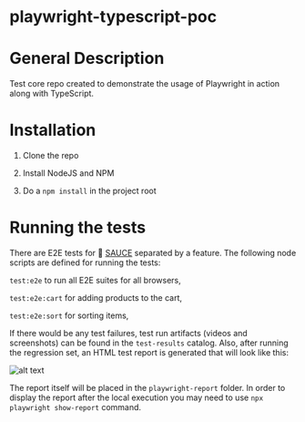 # playwright-typescript-poc

# General Description

Test core repo created to demonstrate the usage of Playwright in action along with TypeScript.

# Installation

1. Clone the repo

2. Install NodeJS and NPM
3. Do a `npm install` in the project root

# Running the tests

There are E2E tests for :link: [SAUCE](https://www.saucedemo.com/) separated by a feature. The following node scripts are defined for running the tests:

`test:e2e` to run all E2E suites for all browsers,

`test:e2e:cart` for adding products to the cart,

`test:e2e:sort` for sorting items,

If there would be any test failures, test run artifacts (videos and screenshots) can be found in the `test-results` catalog. Also, after running the regression set, an HTML test report is generated that will look like this:

![alt text](test-results.png)

The report itself will be placed in the `playwright-report` folder. In order to display the report after the local execution you may need to use `npx playwright show-report` command.
